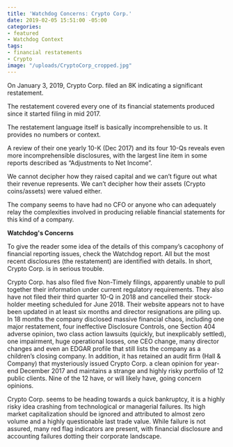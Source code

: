 ```yaml
---
title: 'Watchdog Concerns: Crypto Corp.'
date: 2019-02-05 15:51:00 -05:00
categories:
- featured
- Watchdog Context
tags:
- financial restatements
- Crypto
image: "/uploads/CryptoCorp_cropped.jpg"
---
```


On January 3, 2019, Crypto Corp. filed an 8K indicating a significant restatement.  

The restatement covered every one of its financial statements produced since it started filing in mid 2017. 

The restatement language itself is basically incomprehensible to us.  It provides no numbers or context.

A review of their one yearly 10-K (Dec 2017) and its four 10-Qs reveals even more incomprehensible disclosures, with the largest line item in some reports described as “Adjustments to Net Income”.  

We cannot decipher how they raised capital and we can’t figure out what their revenue represents.  We can’t decipher how their assets (Crypto coins/assets) were valued either. 

The company seems to have had no CFO or anyone who can adequately relay the complexities involved in producing reliable financial statements for this kind of a company.

**Watchdog's Concerns**

To give the reader some idea of the details of this company’s cacophony of financial reporting issues, check the Watchdog report.  All but the most recent disclosures (the restatement) are identified with details.  In short, Crypto Corp. is in serious trouble.

Crypto Corp. has also filed five Non-Timely filings, apparently unable to pull together their information under current regulatory requirements.  They also have not filed their third quarter 10-Q in 2018 and cancelled their stock-holder meeting scheduled for June 2018.  Their website appears not to have been updated in at least six months and director resignations are piling up. In 18 months the company disclosed massive financial chaos, including one major restatement, four ineffective Disclosure Controls, one Section 404 adverse opinion, two class action lawsuits (quickly, but inexplicably settled), one impairment, huge operational losses, one CEO change, many director changes and even an EDGAR profile that still lists the company as a children’s closing company.  In addition, it has retained an audit firm (Hall & Company) that mysteriously issued Crypto Corp. a clean opinion for year-end December 2017 and maintains a strange and highly risky portfolio of 12 public clients.  Nine of the 12 have, or will likely have, going concern opinions.

Crypto Corp. seems to be heading towards a quick bankruptcy, it is a highly risky idea crashing from technological or managerial failures.  Its high market capitalization should be ignored and attributed to almost zero volume and a highly questionable last trade value.  While failure is not assured, many red flag indicators are present, with financial disclosure and accounting failures dotting their corporate landscape.